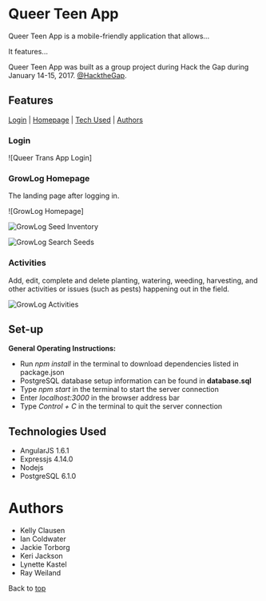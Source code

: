 
# <a name="top">Queer Teen App</a>
Queer Teen App is a mobile-friendly application that allows...

It features...

Queer Teen App was built as a group project during Hack the Gap during January 14-15, 2017. [@HacktheGap](https://http://www.hackthegap.com/).


## Features
[Login](#login) | [Homepage](#homepage) | [Tech Used](#tech) | [Authors](#authors)

### <a name="login">Login</a>
![Queer Trans App Login]



### <a name="homepage">GrowLog Homepage</a>
The landing page after logging in.

![GrowLog Homepage]



![GrowLog Seed Inventory](screenshots/seeds.png)

![GrowLog Search Seeds](screenshots/searchSeeds.png)

### <a name="activities">Activities</a>
Add, edit, complete and delete planting, watering, weeding, harvesting, and other activities or issues (such as pests) happening out in the field.

![GrowLog Activities](screenshots/activities.png)

## <a name="setup">Set-up</a>


__General Operating Instructions:__   
- Run *npm install* in the terminal to download dependencies listed in package.json  
- PostgreSQL database setup information can be found in **database.sql**  
- Type *npm start* in the terminal to start the server connection  
- Enter *localhost:3000* in the browser address bar  
- Type *Control + C* in the terminal to quit the server connection

## <a name="tech">Technologies Used</a>
- AngularJS 1.6.1
- Expressjs 4.14.0
- Nodejs
- PostgreSQL 6.1.0

# <a name="authors">Authors</a>
- Kelly Clausen
- Ian Coldwater
- Jackie Torborg  
- Keri Jackson
- Lynette Kastel
- Ray Weiland





Back to [top](#top)
